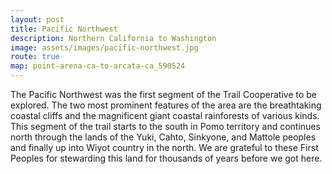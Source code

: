 ```yaml
---
layout: post
title: Pacific Northwest
description: Northern California to Washington
image: assets/images/pacific-northwest.jpg
route: true
map: point-arena-ca-to-arcata-ca_590524
---
```


The Pacific Northwest was the first segment of the Trail Cooperative to be explored.  The two most prominent features of the area are the breathtaking coastal cliffs and the magnificent giant coastal rainforests of various kinds.  This segment of the trail starts to the south in Pomo territory and continues north through the lands of the Yuki, Cahto, Sinkyone, and Mattole peoples and finally up into Wiyot country in the north.  We are grateful to these First Peoples for stewarding this land for thousands of years before we got here.


